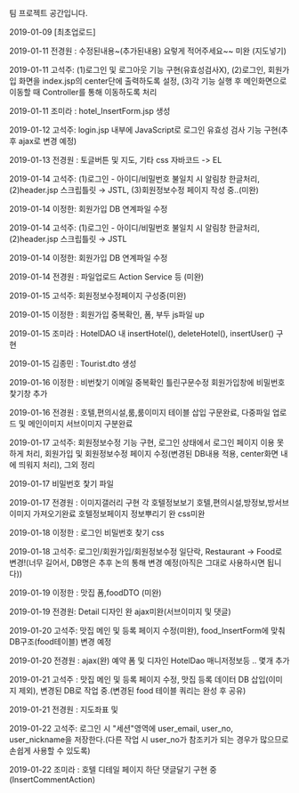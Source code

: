 팀 프로젝트 공간입니다.

2019-01-09 [최초업로드]

2019-01-11 전경원 : 수정된내용~(추가된내용) 요렇게 적어주세요~~ 미완 (지도넣기)

2019-01-11 고석주:	(1)로그인 및 로그아웃 기능 구현(유효성검사X),
					(2)로그인, 회원가입 화면을 index.jsp의 center단에 출력하도록 설정,
					(3)각 기능 실행 후 메인화면으로 이동할 때 Controller를 통해 이동하도록 처리
					
2019-01-11 조미라 : hotel_InsertForm.jsp 생성

2019-01-12 고석주: login.jsp 내부에 JavaScript로 로그인 유효성 검사 기능 구현(추후 ajax로 변경 예정)

2019-01-13 전경원 : 토글버튼 및 지도, 기타 css 자바코드 -> EL

2019-01-14 고석주: (1)로그인 - 아이디/비밀번호 불일치 시 알림창 한글처리, (2)header.jsp 스크립틀릿 → JSTL, (3)회원정보수정 페이지 작성 중..(미완)

2019-01-14 이정한: 회원가입 DB 연계파일 수정

2019-01-14 고석주: (1)로그인 - 아이디/비밀번호 불일치 시 알림창 한글처리, (2)header.jsp 스크립틀릿 → JSTL

2019-01-14 이정한: 회원가입 DB 연계파일 수정 

2019-01-14 전경원 : 파일업로드 Action Service 등 (미완)

2019-01-15 고석주: 회원정보수정페이지 구성중(미완)

2019-01-15 이정한 : 회원가입 중복확인, 폼, 부두 js파일 up

2019-01-15 조미라 : HotelDAO 내 insertHotel(), deleteHotel(), insertUser() 구현 

2019-01-15 김종민 : Tourist.dto 생성

2019-01-16 이정한 : 비번찿기 이메일 중복확인 틀린구문수정 회원가입창에 비밀번호찿기창 추가 

2019-01-16 전경원 : 호텔,편의시설,룸,룸이미지 테이블 삽입 구문완료, 다중파일 업로드 및 메인이미지 서브이미지 구분완료 

2019-01-17 고석주: 회원정보수정 기능 구현, 로그인 상태에서 로그인 페이지 이용 못하게 처리, 회원가입 및 회원정보수정 페이지 수정(변경된 DB내용 적용, center화면 내에 띄워지 처리), 그외 정리

2019-01-17 비밀번호 찿기 파일 

2019-01-17 전경원 : 이미지갤러리 구현 각 호텔정보보기 호텔,편의시설,방정보,방서브이미지 가져오기완료
				호텔정보페이지 정보뿌리기 완 css미완
				
2019-01-18 이정한 : 로그인 비밀번호 찾기 css

2019-01-18 고석주: 로그인/회원가입/회원정보수정 일단락, Restaurant → Food로 변경!(너무 길어서, DB명은 추후 논의 통해 변경 예정(아직은 그대로 사용하시면 됩니다))

2019-01-19 이정한 : 맛집 폼,foodDTO (미완)

2019-01-19 전경원: Detail 디자인 완 ajax미완(서브이미지 및 댓글)

2019-01-20 고석주: 맛집 메인 및 등록 페이지 수정(미완), food_InsertForm에 맞춰 DB구조(food테이블) 변경 예정

2019-01-20 전경원 : ajax(완) 예약 폼 및 디자인 HotelDao 매니저정보등 .. 몇개 추가 

2019-01-21 고석주 : 맛집 메인 및 등록 페이지 수정, 맛집 등록 데이터 DB 삽입(이미지 제외), 변경된 DB로 작업 중.(변경된 food 테이블 쿼리는 완성 후 공유)

2019-01-21 전경원 : 지도좌표 및 

2019-01-22 고석주: 로그인 시 "세션"영역에 user_email, user_no, user_nickname을 저장한다.(다른 작업 시 user_no가 참조키가 되는 경우가 많으므로 손쉽게 사용할 수 있도록)

2019-01-22 조미라 : 호텔 디테일 페이지 하단 댓글달기 구현 중(InsertCommentAction)

